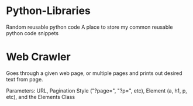 # Python-Libraries
Random reusable python code
A place to store my common reusable python code snippets

# Web Crawler
Goes through a given web page, or multiple pages and prints out desired text from page.

Parameters: URL, Pagination Style ("?page=", "?p=", etc), Element (a, h1, p, etc), and the Elements Class

